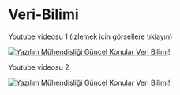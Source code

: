 # Veri-Bilimi

Youtube videosu 1 (izlemek için görsellere tıklayın)

[![Yazılım Mühendisliği Güncel Konular   Veri Bilimi](https://i9.ytimg.com/vi_webp/XCrqkfLGn98/hqdefault.webp?v=60058a54&sqp=CJjapo4G&rs=AOn4CLBqf3iMB0c5bfR3u-zF8apW8KNiqw)](https://youtu.be/XCrqkfLGn98)!

Youtube videosu 2

[![Yazılım Mühendisliği Güncel Konular   Veri Bilimi](https://i9.ytimg.com/vi/nM5ig3Pc040/hqdefault.jpg?v=60058b6d&sqp=CJjapo4G&rs=AOn4CLAFR6ylz4Yt1vLKTf5SAQSy7oWHUA)](https://youtu.be/nM5ig3Pc040)!
